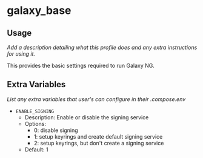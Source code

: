 # galaxy_base

## Usage

*Add a description detailing what this profile does and any extra instructions for using it.*

This provides the basic settings required to run Galaxy NG.

## Extra Variables

*List any extra variables that user's can configure in their .compose.env*

- `ENABLE_SIGNING`
    - Description: Enable or disable the signing service
    - Options:
        - 0: disable signing
        - 1: setup keyrings and create default signing service
        - 2: setup keyrings, but don't create a signing service
    - Default: 1